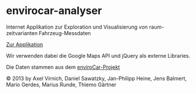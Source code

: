 envirocar-analyser
==================

Internet Applikation zur Exploration und Visualisierung von raum-zeitvarianten Fahrzeug-Messdaten

[Zur Applikation](http://giv-geosoft2a.uni-muenster.de/)

Wir verwenden dabei die Google Maps API und jQuery als externe Libraries.

Die Daten stammen aus dem [enviroCar-Projekt](https://envirocar.org/)

:copyright: 2013 by Axel Virnich, Daniel Sawatzky, Jan-Philipp Heine, Jens Balmert, Mario Gerdes, Marius Runde, Thiemo Gärtner